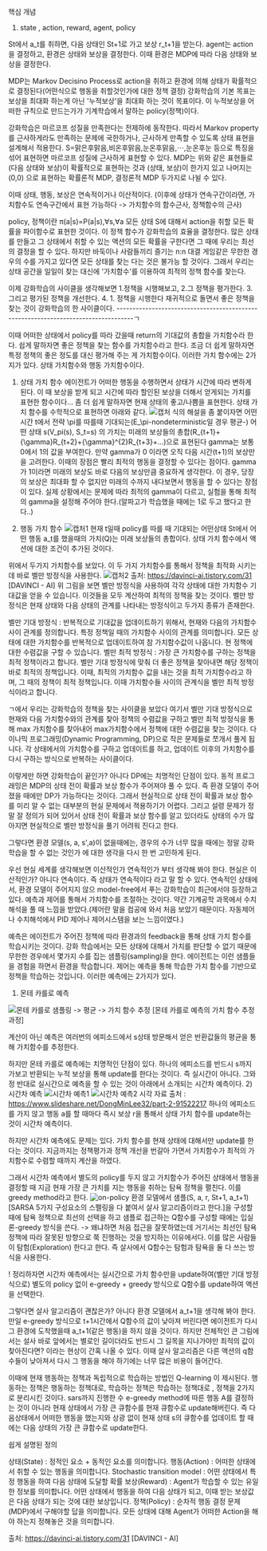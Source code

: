 핵심 개념

1. state , action, reward, agent, policy

St에서 a_t를 취하면, 다음 상태인 St+1로 가고 보상 r_t+1을 받는다.
agent는 action을 결정하고, 환경은 상태와 보상을 결정한다. 이때 환경은 MDP에 따라 다음 상태와 보상을 결정한다.

MDP는 Markov Decisino Process로 action을 취하고 환경에 의해 상태가 확률적으로 결정된다(어떤식으로 행동을 취할것인가에 대한 정책 결정)
강화학습의 기본 목표는 보상을 최대화 하는게 아닌 '누적보상'을 최대화 하는 것이 목표이다. 이 누적보상을 어떠한 규칙으로 만드는가가 기계학습에서 말하는 policy(정책)이다. 

강화학습은 마르코프 성질을 만족한다는 전제하에 동작한다. 따라서 Markov property를 근사하게라도 만족하는 문제에 국한하거나, 근사하게 만족할 수 있도록 상태 표현을 설계해서 적용한다.
S=맑은후맑음,비온후맑음,눈온후맑음,⋯,눈온후눈
등으로 특징을 섞어 표현하면 마르코프 성질에 근사하게 표현할 수 있다. MDP는 위와 같은 표현들로 (다음 상태와 보상)이 확률적으로 표현하는 것과 (상태, 보상)이 한가지 있고 나머지는 (0,0)
으로 표현하는 확률론적 MDP, 결정론적 MDP 두가지로 나뉠 수 있다.

이때 상태, 행동, 보상은 연속적이거나 이산적이다. (이후에 상태가 연속구간이라면, 가치함수도 연속구간에서 표현 가능하다 -> 가치함수의 함수근사, 정책함수의 근사)



policy, 정책이란 π(a|s)=P(a|s),∀s,∀a 모든 상태 S에 대해서 action을 취할 모든 확률을 파이함수로 표현한 것이다. 이 정책 함수가 강화학습의 효율을 결정한다. 많은 상태를 만들고 그 
상태에서 취할 수 있는 액션의 모든 확률을 구한다면 그 때에 우리는 최선의 결정을 할 수 있다. 하지만 바둑이나 사람들끼리 즐기는 n:n 대결 게임같은 무한한 경우의 수를 가지고 있다면
모든 상태를 찾는 다는 것은 불가능 할 것이다. 그래서 우리는 상태 공간을 일일이 찾는 대신에 '가치함수'를 이용하여 최적의 정책 함수를 찾는다.

이제 강화학습의 사이클을 생각해보면 1.정책을 시행해보고, 2.그 정책을 평가한다. 3. 그리고 평가된 정책을 개선한다. 4. 1. 정책을 시행한다 재귀적으로 돌면서 좋은 정책을 찾는 것이 
강화학습의 한 사이클이다.  -----------------------------------------------------------------------------------ㄱ

이때 어떠한 상태에서 policy를 따라 갔을때 return의 기대값의 총합을 가치함수라 한다. 쉽게 말하자면 좋은 정책을 찾는 함수를 가치함수라고 한다. 조금 더 쉽게 말하자면 특정 정책의 
좋은 정도를 대신 평가해 주는 게 가치함수이다. 이러한 가치 함수에는 2가지가 있다. 상태 가치함수와 행동 가치함수이다. 

1) 상태 가치 함수
  에이전트가 어떠한 행동을 수행하면서 상태가 시간에 따라 변하게 된다. 이 때 보상을 받게 되고 시간에 따라 할인된 보상을 더해서 얻게되는 가치를 표현한 함수이다...
  좀 더 쉽게 말하자면 현재 상태의 좋고/나쁨을 표현한다. 상태 가치 함수를 수학적으로 표현하면 아래와 같다.
  ![캡처](https://user-images.githubusercontent.com/38103094/95785273-6c260180-0d10-11eb-8ff1-cf455dec3bc6.PNG)
  식의 해설을 좀 붙이자면 어떤 시간 t에서 전략 \pi를 따를때 기대되는(E_\pi-nondeterministic일 경우 평균-) 어떤 상태 s(V_pi(s), S_t=s) 의 가치는 
  미래의 보상들의 총합(R_{t+1}+{\gamma}R_{t+2}+{\gamma}^{2}R_{t+3}+...)으로 표현된다
  gamma는 보통 0에서 1의 값을 부여한다. 만약 gamma가 0 이라면 오직 다음 시간(t+1)의 보상만을 고려한다. 이때의 장점은 빨리 최적의 행동을 결정할 수 있다는 점이다. 
  gamma가 1이라면 미래의 보상도 바로 다음의 보상만큼 중요하게 생각한다. 이 경우, 당장의 보상은 최대화 할 수 없지만 미래의 수까지 내다보면서 행동을 할 수 있다는 장점이 있다.
  실제 상황에서는 문제에 따라 최적의 gamma이 다르고, 실험을 통해 최적의 gamma을 설정해 주어야 한다.(알파고가 학습했을 때에는 1로 두고 했다고 한다..)
  
  
2) 행동 가치 함수
 ![캡처1](https://user-images.githubusercontent.com/38103094/95785596-0128fa80-0d11-11eb-9563-c43daa42b48c.PNG)
 현재 t일때 policy를 따를 때 기대되는 어떤상태 St에서 어떤 행동 a_t를 했을때의 가치(Q)는 미래 보상들의 총합이다.
 상태 가치 함수에서 액션에 대한 조건이 추가된 것이다.
 
 위에서 두가지 가치함수를 보았다.
이 두 가지 가치함수를 통해서 정책을 최적화 시키는데 바로 벨만 방정식을 사용한다. 
![캡처2](https://user-images.githubusercontent.com/38103094/95786321-3f72e980-0d12-11eb-831e-7484675520ae.PNG)
출처: https://davinci-ai.tistory.com/31 [DAVINCI - AI]
위 그림을 보면 벨만 방정식을 사용하여 각각 상태에 대한 가치함수 기대값을 얻을 수 있습니다. 이것들을 모두 계산하여 최적의 정책을 찾는 것이다.
벨만 방정식은 현재 상태와 다음 상태의 관계를 나타내는 방정식이고 두가지 종류가 존재한다.

벨만 기대 방정식 : 반복적으로 기대값을 업데이트하기 위해서, 현재와 다음의 가치함수 사이 관계를 정의합니다. 특정 정책일 때의 가치함수 사이의 관계를 의미합니다. 모든 상태에 대한 가치함수를 반복적으로 업데이트하여 참 가치함수값이 나옵니다. 현 정책에 대한 수렴값을 구할 수 있습니다.
벨만 최적 방정식 : 가장 큰 가치함수를 구하는 정책을 최적 정책이라고 합니다. 벨만 기대 방정식에 맞춰 더 좋은 정책을 찾아내면 해당 정책이 바로 최적의 정책입니다. 이때, 최적의 가치함수 값을 내는 것을 최적 가치함수라고 하며, 그 때의 정책이 최적 정책입니다. 이때 가치함수들 사이의 관계식을 벨만 최적 방정식이라고 합니다. 

ㄱ에서 우리는 강화학습의 정책을 찾는 사이클을 보았다 여기서 벨만 기대 방정식으로 현재와 다음 가치함수와의 관계를 찾아 정책의 수렴값을 구하고 벨만 최적 방정식을 통해 max 가치함수를 
찾아내어 max가치함수에서 정책에 대한 수렴값을 찾는 것이다. 다이나믹 프로그래밍(Dynamic Programming, DP)으로 작은 문제들로 쪼개서 풀게 됩니다. 각 상태에서의 가치함수를 구하고 업데이트를 하고, 업데이트 이후의 가치함수를 다시 구하는 방식으로 반복하는 사이클이다.

이렇게만 하면 강화학습이 끝인가? 아니다 DP에는 치명적인 단점이 있다.
동적 프로그래밍은 MDP의 상태 전이 확률과 보상 함수가 주어져야 풀 수 있다. 즉 환경 모델이 주어졌을 때에만 DP가 가능하다는 것이다. 그래서 현실적으로 상태 전이 확률과 보상 함수를 미리 알 수 없는 대부분의 현실 문제에서 젹용하기가 어렵다. 그리고 설령 문제가 정말 잘 정의가 되어 있어서 상태 전이 확률과 보상 함수를 알고 있더라도 상태의 수가 많아지면 현실적으로 벨만 방정식을 풀기 어려워 진다고 한다. 

그렇다면 환경 모델(s, a, s',a)이 없을때에는, 경우의 수가 너무 많을 때에는 정말 강화학습을 할 수 없는 것인가 에 대한 생각을 다시 한 번 고민하게 된다.

우선 현실 세계를 생각해보면 이산적인가 연속적인가 부터 생각해 봐야 한다. 현실은 이산적인가? 아니다 연속이다. 즉 상태가 연속적이다 라고 말 할 수 있다. 연속적인 상태에서, 환경 모델이
주어지지 않으 model-free에서 푸는 강화학습이 최근에서야 등장하고 있다. 예측과 제어를 통해서 가치함수를 조절하는 것이다.
약간 기계공학 과목에서 수치해석을 풀 때 느낌을 받았다.(제어란 말을 컴공에 와서 처음 보았기 때문이다. 자동제어나 수치해석에서 PID 제어나 제어시스템을 보는 느낌이였다.)

예측은 에이전트가 주어진 정책에 따라 환경과의 feedback을 통해 상태 가치 함수를 학습시키는 것이다. 강화 학습에서는 모든 상태에 대해서 가치를 판단할 수 없기 때문에 무한한 경우에서 몇가지 수를 집는 샘플링(sampling)을 한다. 에이전트는 이런 샘플들을 경험을 하면서 환경을 학습합니다. 제어는 예측을 통해 학습한 가치 함수를 기반으로 정책을 학습하는 것입니다.
이러한 예측에는 2가지가 있다.
1) 몬테 카를로 예측

![몬테 카를로](https://user-images.githubusercontent.com/38103094/95788846-4819ee80-0d17-11eb-9563-9d66a577ad27.PNG)
샘플링 -> 평균 -> 가치 함수 추정  [몬테 카를로 예측의 가치 함수 추정 과정]

계산이 아닌 예측은 여러번의 에피소드에서  s상태 방문해서 얻은 반환값들의 평균을 통해 가치함수를 추정한다.

하지만 몬테 카를로 예측에는 치명적인 단점이 있다. 하나의 에피소드를 반드시 s까지 가보고 반환되는 누적 보상을 통해 update를 한다는 것이다. 즉 실시간이 아니다.
그와 정 반대로 실시간으로 예측을 할 수 있는 것이 아래에서 소개되는 시간차 예측이다.
2) 시간차 예측
![시간차 예측1](https://user-images.githubusercontent.com/38103094/95788773-202a8b00-0d17-11eb-993c-a5f4fea59f4d.PNG)
![시간차 예측2](https://user-images.githubusercontent.com/38103094/95788776-228ce500-0d17-11eb-8a02-ea1a7b8f34d0.PNG)
시각 자료 출처 : https://www.slideshare.net/DongMinLee32/part-2-91522217
하나의 에피소드를 가지 않고 행동 a를 할 때마다 즉시 보상 r을 통해서 상태 가치 함수를 update하는 것이 시간차 예측이다.

하지만 시간차 예측에도 문제는 있다. 가치 함수를 현재 상태에 대해서만 update를 한다는 것이다. 지금까지는 정책평가과 정책 개선을 번갈아 가면서 가치함수가 최적의 가치함수로 수렴할 때까지 계산을 하였다. 

그래서 시간차 예측에서 별도의 policy를 두지 않고 가치함수가 주어진 상태에서 행동을 결정할 때 지금 현재 가장 큰 가치를 지는 행동을 취하는 탐욕 정책을 펼친다.
이를 greedy method라고 한다. 
![on-policy](https://user-images.githubusercontent.com/38103094/95789506-9e3b6180-0d18-11eb-8f37-d89d4cb63166.PNG)
환경 모델에서 샘플(S, a, r, St+1, a_t+1)[SARSA 5가지 구성요소의 스펠링을 다 붙여서 살사 알고리즘이라고 한다.]을 구성할 때에 탐욕 정책으로 최선의 선택을 하고 샘플로 접근하는 Q함수를 구성할 때에는 입실론-greedy  방식을 쓴다. -> 왜냐하면 처음 접근을 잘못하였는데 거기서는 최선인 탐욕 정책에 따라 잘못된 방향으로 쭉 진행하는 것을 방지하는 이유에서다. 이를 많은 사람들이 탐험(Exploration) 한다고 한다.  즉 살사에서 Q함수는 탐험과 탐욕을 둘 다 쓰는 방식을 사용한다. 

! 정리하자면 시간차 예측에서는 실시간으로 가치 함수만을 update하여(벨만 기대 방정식으로) 별도의 policy 없이 e-greedy + greedy 방식으로 Q함수를 update하여 액션을  선택한다.


그렇다면 살사 알고리즘이 괜찮은가? 아니다 환경 모델에서 a_t+1을 생각해 봐야 한다. 만일 e-greedy 방식으로 t+1시간에서 Q함수의 값이 낮아져 버린다면 에이전트가 다시 그 환경에 도착했을때 a_t+1(같은 행동)을 하지 않을 것이다. 하지만 전체적인 큰 그림에서는 설사 바로 앞에서는 별로인 길이더라도 반드시 그 길목을 지나가야만 최적의 값이 찾아진다면? 이라는 현상이 간혹 나올 수 있다. 이때 살사 알고리즘은 다른 액션의 q함수들이 낮아져서 다시 그 행동을 해야 하기에는 너무 많은 비용이 들어간다. 

이때에 현재 행동하는 정책과 독립적으로 학습하는 방법인 Q-learning 이 제시된다. 행동하는 정책은 행동하는 정책대로, 학습하는 정책은 학습하는 정책대로 , 정책을 2가지로 분리시킨 것이다. sars까지 진행한 수 e-greedy method에 따른 행동 A를 결정하는 것이 아니라 현재 상태에서 가장 큰 큐함수를 현재 큐함수로 update해버린다. 즉 다음상태에서 어떠한 행동을 했는지와 상광 없이 현재 상태 s의 큐함수를 업데이트 할 때에는 다음 상태의 가장 큰 큐함수로 update한다. 










쉽게 설명된 정의 

상태(State) : 정적인 요소 + 동적인 요소를 의미합니다.
행동(Action) : 어떠한 상태에서 취할 수 있는 행동을 의미합니다.
Stochastic transition model : 어떤 상태에서 특정 행동을 하여 다음 상태에 도달할 확률
보상(Reward) : Agent가 학습할 수 있는 유일한 정보를 의미합니다. 어떤 상태에서 행동을 하여 다음 상태가 되고, 이때 받는 보상값은 다음 상태가 되는 것에 대한 보상입니다.
정책(Policy) : 순차적 행동 결정 문제(MDP)에서 구해야할 답을 의미합니다. 모든 상태에 대해 Agent가 어떠한 Action을 해야 하는지 정해놓은 것을 의미합니다.

출처: https://davinci-ai.tistory.com/31 [DAVINCI - AI]
